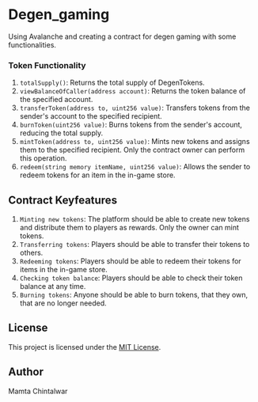 # Degen_gaming
Using Avalanche and creating a contract for degen gaming with some functionalities.

### Token Functionality 

1. `totalSupply()`: Returns the total supply of DegenTokens.
2. `viewBalanceOfCaller(address account)`: Returns the token balance of the specified account.
3. `transferToken(address to, uint256 value)`: Transfers tokens from the sender's account to the specified recipient.
4. `burnToken(uint256 value)`: Burns tokens from the sender's account, reducing the total supply.
5. `mintToken(address to, uint256 value)`: Mints new tokens and assigns them to the specified recipient. Only the contract owner can perform this operation.
6. `redeem(string memory itemName, uint256 value)`: Allows the sender to redeem tokens for an item in the in-game store.


## Contract Keyfeatures

1. `Minting new tokens`: The platform should be able to create new tokens and distribute them to players as rewards. Only the owner can mint tokens.
2. `Transferring tokens`: Players should be able to transfer their tokens to others.
3. `Redeeming tokens`: Players should be able to redeem their tokens for items in the in-game store.
4. `Checking token balance`: Players should be able to check their token balance at any time.
5. `Burning tokens`: Anyone should be able to burn tokens, that they own, that are no longer needed.

## License
This project is licensed under the [MIT License](LICENSE).

## Author
 Mamta Chintalwar
